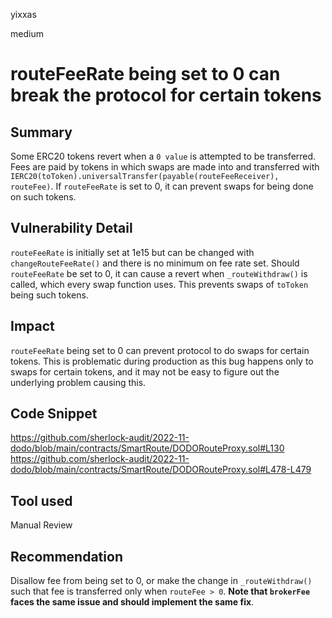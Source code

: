 yixxas

medium

# routeFeeRate being set to 0 can break the protocol for certain tokens

## Summary
Some ERC20 tokens revert when a `0 value` is attempted to be transferred. Fees are paid by tokens in which swaps are made into and transferred with `IERC20(toToken).universalTransfer(payable(routeFeeReceiver), routeFee)`. If `routeFeeRate` is set to 0, it can prevent swaps for being done on such tokens.

## Vulnerability Detail
`routeFeeRate` is initially set at 1e15 but can be changed with `changeRouteFeeRate()` and there is no minimum on fee rate set. Should `routeFeeRate` be set to 0, it can cause a revert when `_routeWithdraw()` is called, which every swap function uses. This prevents swaps of `toToken` being such tokens.

## Impact
`routeFeeRate` being set to 0 can prevent protocol to do swaps for certain tokens. This is problematic during production as this bug happens only to swaps for certain tokens, and it may not be easy to figure out the underlying problem causing this.

## Code Snippet
https://github.com/sherlock-audit/2022-11-dodo/blob/main/contracts/SmartRoute/DODORouteProxy.sol#L130
https://github.com/sherlock-audit/2022-11-dodo/blob/main/contracts/SmartRoute/DODORouteProxy.sol#L478-L479

## Tool used

Manual Review

## Recommendation
Disallow fee from being set to 0, or make the change in `_routeWithdraw()` such that fee is transferred only when `routeFee > 0`.
**Note that `brokerFee` faces the same issue and should implement the same fix**.
